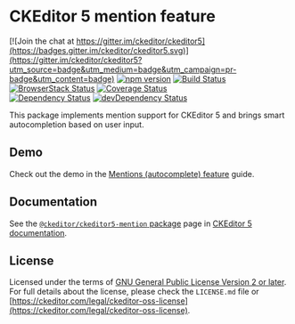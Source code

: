 CKEditor 5 mention feature
===========================

[![Join the chat at https://gitter.im/ckeditor/ckeditor5](https://badges.gitter.im/ckeditor/ckeditor5.svg)](https://gitter.im/ckeditor/ckeditor5?utm_source=badge&utm_medium=badge&utm_campaign=pr-badge&utm_content=badge)
[![npm version](https://badge.fury.io/js/%40ckeditor%2Fckeditor5-mention.svg)](https://www.npmjs.com/package/@ckeditor/ckeditor5-mention)
[![Build Status](https://travis-ci.org/ckeditor/ckeditor5-mention.svg?branch=master)](https://travis-ci.org/ckeditor/ckeditor5-mention)
[![BrowserStack Status](https://automate.browserstack.com/automate/badge.svg?badge_key=d3hvenZqQVZERFQ5d09FWXdyT0ozVXhLaVltRFRjTTUyZGpvQWNmWVhUUT0tLUZqNlJ1YWRUd0RvdEVOaEptM1B2Q0E9PQ==--c9d3dee40b9b4471ff3fb516d9ecf8d09292c7e0)](https://automate.browserstack.com/public-build/d3hvenZqQVZERFQ5d09FWXdyT0ozVXhLaVltRFRjTTUyZGpvQWNmWVhUUT0tLUZqNlJ1YWRUd0RvdEVOaEptM1B2Q0E9PQ==--c9d3dee40b9b4471ff3fb516d9ecf8d09292c7e0)
[![Coverage Status](https://coveralls.io/repos/github/ckeditor/ckeditor5-mention/badge.svg?branch=master)](https://coveralls.io/github/ckeditor/ckeditor5-mention?branch=master)
<br>
[![Dependency Status](https://david-dm.org/ckeditor/ckeditor5-mention/status.svg)](https://david-dm.org/ckeditor/ckeditor5-mention)
[![devDependency Status](https://david-dm.org/ckeditor/ckeditor5-mention/dev-status.svg)](https://david-dm.org/ckeditor/ckeditor5-mention?type=dev)

This package implements mention support for CKEditor 5 and brings smart autocompletion based on user input.

## Demo

Check out the demo in the [Mentions (autocomplete) feature](https://ckeditor.com/docs/ckeditor5/latest/features/mentions.html) guide.

## Documentation

See the [`@ckeditor/ckeditor5-mention` package](https://ckeditor.com/docs/ckeditor5/latest/api/mention.html) page in [CKEditor 5 documentation](https://ckeditor.com/docs/ckeditor5/latest/).

## License

Licensed under the terms of [GNU General Public License Version 2 or later](http://www.gnu.org/licenses/gpl.html). For full details about the license, please check the `LICENSE.md` file or [https://ckeditor.com/legal/ckeditor-oss-license](https://ckeditor.com/legal/ckeditor-oss-license).
